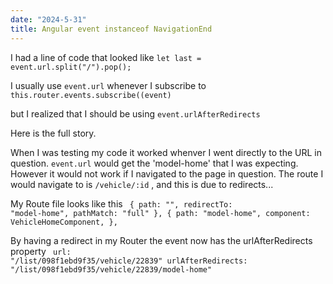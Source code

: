 ```yaml
---
date: "2024-5-31"
title: Angular event instanceof NavigationEnd
---
```


I had a line of code that looked like <code>let last = event.url.split("/").pop();</code>

I usually use <code>event.url</code> whenever I subscribe to <code>this.router.events.subscribe((event)</code>

but I realized that I should be using <code>event.urlAfterRedirects</code>

Here is the full story.

When I was testing my code it worked whenver I went directly to the URL in question. <code>event.url</code> would get the 'model-home' that I was expecting.
However it would not work if I navigated to the page in question. The route I would navigate to is <code>/vehicle/:id</code> , and this is due to redirects...

My Route file looks like this
<code>
          { path: "", redirectTo: "model-home", pathMatch: "full" },
          {
            path: "model-home",
            component: VehicleHomeComponent,
          },
</code>

By having a redirect in my Router the event now has the urlAfterRedirects property
<code>
url: "/list/098f1ebd9f35/vehicle/22839"
urlAfterRedirects: "/list/098f1ebd9f35/vehicle/22839/model-home"
</code>

